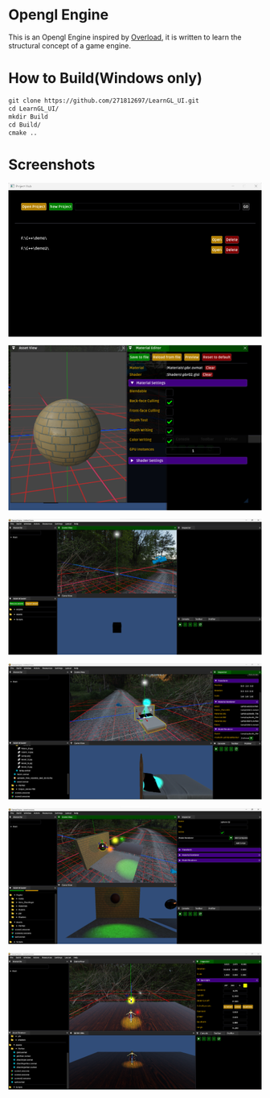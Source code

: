 # Opengl Engine

This is an Opengl Engine inspired by [Overload](https://github.com/adriengivry/Overload), it is written to learn the structural concept of a game engine. 

# How to Build(Windows only)

```
git clone https://github.com/271812697/LearnGL_UI.git
cd LearnGL_UI/
mkdir Build
cd Build/
cmake ..
```

# Screenshots

![image-20230314101230294](README.assets/image-20230314101230294.png)

![image-20230314125115522](README.assets/image-20230314125115522.png)



![image-20230314101318295](README.assets/image-20230314101318295.png)

![image-20230314141049163](README.assets/image-20230314141049163.png)

![image-20230314101504826](README.assets/image-20230314101504826.png)

![image-20230314113625852](README.assets/image-20230314113625852.png)



